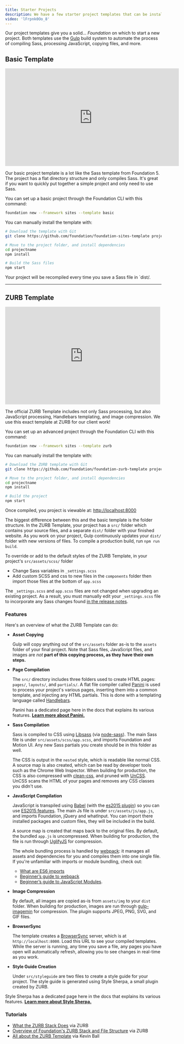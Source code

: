 ```yaml
---
title: Starter Projects
description: We have a few starter project templates that can be installed with the Foundation CLI. You can also download them manually!
video: 'lFrpnk0Oo_8'
---
```



Our project templates give you a solid... *Foundation* on which to start a new project. Both templates use the [Gulp](https://gulpjs.com) build system to automate the process of compiling Sass, processing JavaScript, copying files, and more.

## Basic Template

<div class="responsive-embed widescreen mb1">
  <iframe width="560" height="315" src="https://www.youtube.com/embed/ofSZUKkjPRY" frameborder="0" allowfullscreen></iframe>
  <a id="docs-mobile-video-link" class="docs-mobile-video" target="_blank" href="https://youtu.be/ofSZUKkjPRY"></a>
</div>

Our basic project template is a lot like the Sass template from Foundation 5. The project has a flat directory structure and only compiles Sass. It's great if you want to quickly put together a simple project and only need to use Sass.

You can set up a basic project through the Foundation CLI with this command:

```bash
foundation new --framework sites --template basic
```

You can manually install the template with:
 ```bash
# Download the template with Git
git clone https://github.com/foundation/foundation-sites-template projectname

# Move to the project folder, and install dependencies
cd projectname
npm install

# Build the Sass files
npm start
```

Your project will be recompiled every time you save a Sass file in `dist/.

---

## ZURB Template

<div class="responsive-embed widescreen mb1">
  <iframe id="zurb-template-starter" data-linkable-video="3Uj74uJ3GSQ" width="500" height="315" src="https://www.youtube.com/embed/3Uj74uJ3GSQ?enablejsapi=1" enablejsapi="1" frameborder="0" allowfullscreen ></iframe>
  <a id="docs-mobile-video-link" class="docs-mobile-video" target="_blank" href="https://www.youtube.com/watch?v=3Uj74uJ3GSQ"></a>
</div>

The official ZURB Template includes not only Sass processing, but also JavaScript processing, Handlebars templating, and image compression. We use this exact template at ZURB for our client work!

You can set up an advanced project through the Foundation CLI with this command:

```bash
foundation new --framework sites --template zurb
```

You can manually install the template with:
```bash
# Download the ZURB template with Git
git clone https://github.com/foundation/foundation-zurb-template projectname

# Move to the project folder, and install dependencies
cd projectname
npm install

# Build the project
npm start
```

Once compiled, you project is viewable at: <a class="button primary" href="http://localhost:8000" target="_blank">http://localhost:8000</a>

The biggest difference between this and the basic template is the folder structure. In the ZURB Template, your project has a `src/` folder which contains your source files, and a separate `dist/` folder with your finished website. As you work on your project, Gulp continuously updates your `dist/` folder with new versions of files. To compile a production build, run `npm run build`.

To override or add to the default styles of the ZURB Template, in your project's `src/assets/scss/` folder
 - Change Sass variables in `_settings.scss`
 - Add custom SCSS and css to new files in the `components` folder then import those files at the bottom of `app.scss`

The `_settings.scss` and `app.scss` files are not changed when upgrading an existing project. As a result, you must manually edit your `_settings.scss` file to incorporate any Sass changes found [in the release notes](https://github.com/foundation/foundation-sites/releases).

### Features

Here's an overview of what the ZURB Template can do:

* **Asset Copying**

  Gulp will copy anything out of the `src/assets` folder as-is to the `assets` folder of your final project. Note that Sass files, JavaScript files, and images are *not* **part of this copying process, as they have their own steps.**


* **Page Compilation**

  The `src/` directory includes three folders used to create HTML pages: `pages/`, `layouts/`, and `partials/`. A flat file compiler called [Panini](panini.html) is used to process your project's various pages, inserting them into a common template, and injecting any HTML partials. This is done with a templating language called [Handlebars](https://handlebarsjs.com/).

  Panini has a dedicated page here in the docs that explains its various features. **[Learn more about Panini.](panini.html)**

* **Sass Compilation**

  Sass is compiled to CSS using [Libsass](https://sass-lang.com/libsass) (via [node-sass](https://github.com/sass/node-sass)). The main Sass file is under `src/assets/scss/app.scss`, and imports Foundation and Motion UI. Any new Sass partials you create should be in this folder as well.

  The CSS is output in the `nested` style, which is readable like normal CSS. A source map is also created, which can be read by developer tools such as the Chrome Web Inspector. When building for production, the CSS is also compressed with [clean-css](https://github.com/jakubpawlowicz/clean-css/issues), and pruned with [UnCSS](https://github.com/giakki/uncss). UnCSS scans the HTML of your pages and removes any CSS classes you didn't use.

* **JavaScript Compilation**

  JavaScript is transpiled using [Babel](https://babeljs.io) (with the [es2015 plugin](https://babeljs.io/docs/plugins/#es2015)) so you can use [ES2015 features](https://babeljs.io/learn-es2015/).
  The main Js file is under `src/assets/js/app.js`, and imports Foundation, jQuery and whatInput. You can import there installed packages and custom files, they will be included in the build.

  A source map is created that maps back to the original files. By default, the bundled `app.js` is uncompressed. When building for production, the file is run through [UglifyJS](https://github.com/mishoo/UglifyJS) for compression.

  The whole bundling process is handled by [webpack](https://webpack.js.org): it manages all assets and dependencies for you and compiles them into one single file. If you're unfamiliar with imports or module bundling, check out:
  * [What are ES6 imports](https://2ality.com/2014/09/es6-modules-final.html)
  * [Beginner’s guide to webpack](https://medium.com/javascript-training/beginner-s-guide-to-webpack-b1f1a3638460)
  * [Beginner’s guide to JavaScript Modules](https://medium.freecodecamp.org/javascript-modules-a-beginner-s-guide-783f7d7a5fcc).

* **Image Compression**

  By default, all images are copied as-is from `assets/img` to your `dist` folder. When building for production, images are run through [gulp-imagemin](https://github.com/sindresorhus/gulp-imagemin) for compression. The plugin supports JPEG, PNG, SVG, and GIF files.

* **BrowserSync**

  The template creates a [BrowserSync](https://www.browsersync.io/) server, which is at `http://localhost:8000`. Load this URL to see your compiled templates. While the server is running, any time you save a file, any pages you have open will automatically refresh, allowing you to see changes in real-time as you work.

* **Style Guide Creation**

  Under `src/styleguide` are two files to create a style guide for your project. The style guide is generated using Style Sherpa, a small plugin created by ZURB.

Style Sherpa has a dedicated page here in the docs that explains its various features. **[Learn more about Style Sherpa.](style-sherpa.html)**

### Tutorials

- [What the ZURB Stack Does](https://get.foundation/learn/foundation-6-zurb-stack-part-1.html) via ZURB
- [Overview of Foundation's ZURB Stack and File Structure](https://get.foundation/learn/foundation-6-stack-file-structure.html) via ZURB
- [All about the ZURB Template](https://zendev.com/2017/09/05/front-end-development-kickstarter-zurb-template.html#scss) via Kevin Ball
